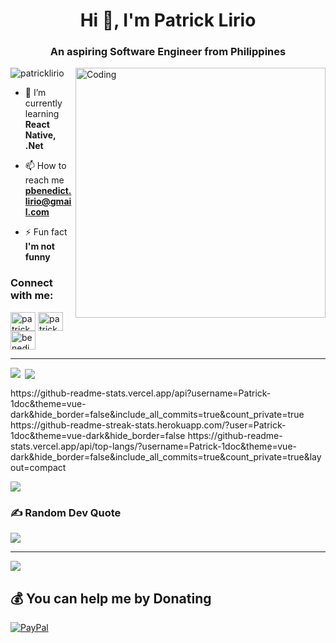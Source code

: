 <h1 align="center">Hi 👋, I'm Patrick Lirio</h1>
<h3 align="center">An aspiring Software Engineer from Philippines</h3>
<img align="right" alt="Coding" width="400" src="https://www.google.com/url?sa=i&url=https%3A%2F%2Fwww.dreamstime.com%2Fstock-illustration-cartoon-programmer-working-behind-computer-coder-to-sit-armchair-table-image77862319&psig=AOvVaw0D-IzZXLB4ZFTgodiOu29K&ust=1727324444705000&source=images&cd=vfe&opi=89978449&ved=0CBQQjRxqFwoTCJCI25Of3YgDFQAAAAAdAAAAABAE"/>

<p align="left"> <img src="https://komarev.com/ghpvc/?username=patricklirio&label=Profile%20views&color=0e75b6&style=flat" alt="patricklirio" /> </p>

- 🌱 I’m currently learning **React Native, .Net**

- 📫 How to reach me **pbenedict.lirio@gmail.com**

- ⚡ Fun fact **I'm not funny**

<h3 align="left">Connect with me:</h3>
<p align="left">
<a href="https://linkedin.com/in/patrick benedict lirio" target="blank"><img align="center" src="https://raw.githubusercontent.com/rahuldkjain/github-profile-readme-generator/master/src/images/icons/Social/linked-in-alt.svg" alt="patrick benedict lirio" height="30" width="40" /></a>
<a href="https://fb.com/patrick lirio" target="blank"><img align="center" src="https://raw.githubusercontent.com/rahuldkjain/github-profile-readme-generator/master/src/images/icons/Social/facebook.svg" alt="patrick lirio" height="30" width="40" /></a>
<a href="https://discord.gg/benedict6028" target="blank"><img align="center" src="https://raw.githubusercontent.com/rahuldkjain/github-profile-readme-generator/master/src/images/icons/Social/discord.svg" alt="benedict6028" height="30" width="40" /></a>
</p>

<hr>


<p><img align="left" src="https://github-readme-stats.vercel.app/api?username=Patrick-1doc&theme=vue-dark&hide_border=false&include_all_commits=true&count_private=true" /></p>


<p>&nbsp;<img align="center" src="https://github-readme-streak-stats.herokuapp.com/?user=Patrick-1doc&theme=vue-dark&hide_border=false" /></p>
https://github-readme-stats.vercel.app/api?username=Patrick-1doc&theme=vue-dark&hide_border=false&include_all_commits=true&count_private=true
https://github-readme-streak-stats.herokuapp.com/?user=Patrick-1doc&theme=vue-dark&hide_border=false
https://github-readme-stats.vercel.app/api/top-langs/?username=Patrick-1doc&theme=vue-dark&hide_border=false&include_all_commits=true&count_private=true&layout=compact

<p><img align="center" src="https://github-readme-stats.vercel.app/api/top-langs/?username=Patrick-1doc&theme=vue-dark&hide_border=false&include_all_commits=true&count_private=true&layout=compact" /></p>

### ✍️ Random Dev Quote
![](https://quotes-github-readme.vercel.app/api?type=vetical&theme=gruvbox)

---
[![](https://visitcount.itsvg.in/api?id=PatrickLirio&icon=7&color=0)](https://visitcount.itsvg.in)

 ## 💰 You can help me by Donating
 [![PayPal](https://img.shields.io/badge/PayPal-00457C?style=for-the-badge&logo=paypal&logoColor=white)](https://paypal.me/https://www.paypal.com/myaccount/profile/) 
